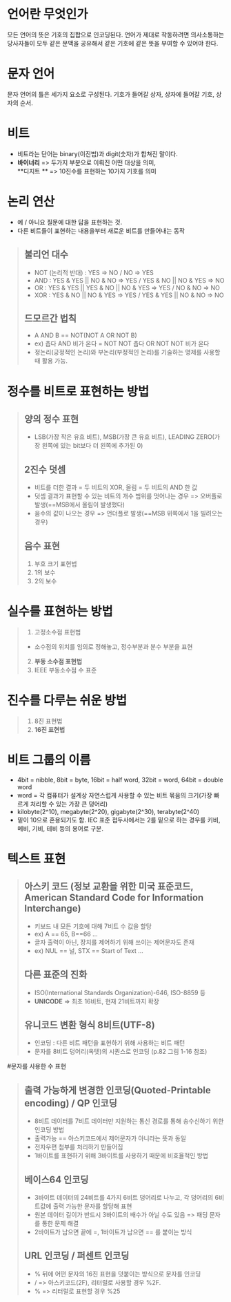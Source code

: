 # 언어란 무엇인가
모든 언어의 뜻은 기호의 집합으로 인코딩된다.
언어가 제대로 작동하려면 의사소통하는 당사자들이 모두 같은 문맥을 공유해서 같은 기호에 같은 뜻을 부여할 수 있어야 한다.

# 문자 언어
문자 언어의 틀은 세가지 요소로 구성된다. 기호가 들어갈 상자, 상자에 들어갈 기호, 상자의 순서.

# 비트
- 비트라는 단어는 binary(이진법)과 digit(숫자)가 합쳐진 말이다.
- **바이너리** => 두가지 부분으로 이뤄진 어떤 대상을 의미,  <br/> **디지트 ** => 10진수를 표현하는 10가지 기호를 의미

# 논리 연산
- 예 / 아니요 질문에 대한 답을 표현하는 것. 
- 다른 비트들이 표현하는 내용을부터 새로운 비트를 만들어내는 동작

> ## 불리언 대수
> - NOT (논리적 반대)
>  : YES => NO / NO => YES
> - AND 
>  : YES & YES || NO & NO => YES /  YES & NO || NO &  YES => NO
> - OR
>  : YES & YES || YES & NO || NO & YES => YES / NO & NO => NO
> - XOR
>  : YES & NO || NO & YES => YES / YES & YES || NO & NO => NO
>
> ## 드모르간 법칙
> - A AND B == NOT(NOT A OR NOT B)
> - ex) 춥다 AND 비가 온다 = NOT NOT 춥다 OR NOT NOT 비가 온다
> - 정논리(긍정적인 논리)와 부논리(부정적인 논리)를 기술하는 명제를 사용할 때 활용 가능.

# 정수를 비트로 표현하는 방법
> ## 양의 정수 표현
> - LSB(가장 작은 유효 비트), MSB(가장 큰 유효 비트), LEADING ZERO(가장 왼쪽에 있는 bit보다 더 왼쪽에 추가된 0)
> ## 2진수 덧셈
> - 비트를 더한 결과 = 두 비트의 XOR, 올림 = 두 비트의 AND 한 값
> - 덧셈 결과가 표현할 수 있는 비트의 개수 범위를 멋어나는 경우 => 오버플로 발생(==MSB에서 올림이 발생했다)
> - 음수의 값이 나오는 경우 => 언더플로 발생(==MSB 위쪽에서 1을 빌려오는 경우)
> ## 음수 표현
> 1) 부호 크기 표현법
> 2) 1의 보수 
> 3) 2의 보수

# 실수를 표현하는 방법
> 1) 고정소수점 표현법
> - 소수점의 위치를 임의로 정해놓고, 정수부분과 분수 부분을 표현
> 2) **부동 소수점 표현법**
> 3) IEEE 부동소수점 수 표준

# 진수를 다루는 쉬운 방법
> 1) 8진 표현법
> 2) **16진 표현법**

# 비트 그룹의 이름
- 4bit = nibble, 8bit = byte, 16bit = half word, 32bit = word, 64bit = double word
- word = 각 컴퓨터가 설계상 자연스럽게 사용할 수 있는 비트 묶음의 크기(가장 빠르게 처리할 수 있는 가장 큰 덩어리)
- kilobyte(2^10), megabyte(2^20), gigabyte(2^30), terabyte(2^40)
- 밑이 10으로 혼용되기도 함. IEC 표준 접두사에서는 2를 밑으로 하는 경우를 키비, 메비, 기비, 테비 등의 용어로 구분.

# 텍스트 표현
> ## 아스키 코드 (정보 교환을 위한 미국 표준코드, American Standard Code for Information Interchange)
> - 키보드 내 모든 기호에 대해 7비트 수 값을 할당
> - ex) A == 65, B==66 ...
> - 글자 출력이 아닌, 장치를 제어하기 위해 쓰이는 제어문자도 존재
> - ex) NUL == 널, STX == Start of Text ...
> ## 다른 표준의 진화
> - ISO(International Standards Organization)-646, ISO-8859 등
> - **UNICODE** => 최초 16비트, 현재 21비트까지 확장
> ## 유니코드 변환 형식 8비트(UTF-8)
> - 인코딩 : 다른 비트 패턴을 표현하기 위해 사용하는 비트 패턴
> - 문자를 8비트 덩어리(옥텟)의 시퀀스로 인코딩 (p.82 그림 1-16 참조)

#문자를 사용한 수 표현
> ## 출력 가능하게 변경한 인코딩(Quoted-Printable encoding) / QP 인코딩
> - 8비트 데이터를 7비트 데이터만 지원하는 통신 경로를 통해 송수신하기 위한 인코딩 방법
> - 출력가능 == 아스키코드에서 제어문자가 아니라는 뜻과 동일
> - 전자우편 첨부를 처리하기 만들어짐
> - 1바이트를 표현하기 위해 3바이트를 사용하기 때문에 비효율적인 방법
> ## 베이스64 인코딩
> - 3바이트 데이터의 24비트를 4가지 6비트 덩어리로 나누고, 각 덩어리의 6비트값에 출력 가능한 문자를 할당해 표현
> - 원본 데이터 길이가 반드시 3바이트의 배수가 아닐 수도 있음 => 패딩 문자를 통한 문제 해결
> - 2바이트가 남으면 끝에 =, 1바이트가 남으면 == 를 붙이는 방식
> ## URL 인코딩 / 퍼센트 인코딩
> - % 뒤에 어떤 문자의 16진 표현을 덧붙이는 방식으로 문자를 인코딩
> - / => 아스키코드(2F), 리터럴로 사용할 경우 %2F. 
> - % => 리터럴로 표현할 경우 %25
